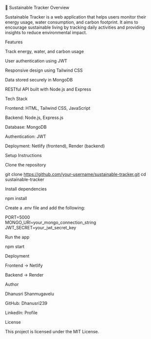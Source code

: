 🌿 Sustainable Tracker
Overview

Sustainable Tracker is a web application that helps users monitor their energy usage, water consumption, and carbon footprint. It aims to encourage sustainable living by tracking daily activities and providing insights to reduce environmental impact.

Features

Track energy, water, and carbon usage

User authentication using JWT

Responsive design using Tailwind CSS

Data stored securely in MongoDB

RESTful API built with Node.js and Express

Tech Stack

Frontend: HTML, Tailwind CSS, JavaScript

Backend: Node.js, Express.js

Database: MongoDB

Authentication: JWT

Deployment: Netlify (frontend), Render (backend)

Setup Instructions

Clone the repository

git clone https://github.com/your-username/sustainable-tracker.git
cd sustainable-tracker


Install dependencies

npm install


Create a .env file and add the following:

PORT=5000  
MONGO_URI=your_mongo_connection_string  
JWT_SECRET=your_jwt_secret_key  


Run the app

npm start

Deployment

Frontend → Netlify

Backend → Render

Author

Dhanusri Shanmugavelu

GitHub: Dhanusri239

LinkedIn: Profile

License

This project is licensed under the MIT License.